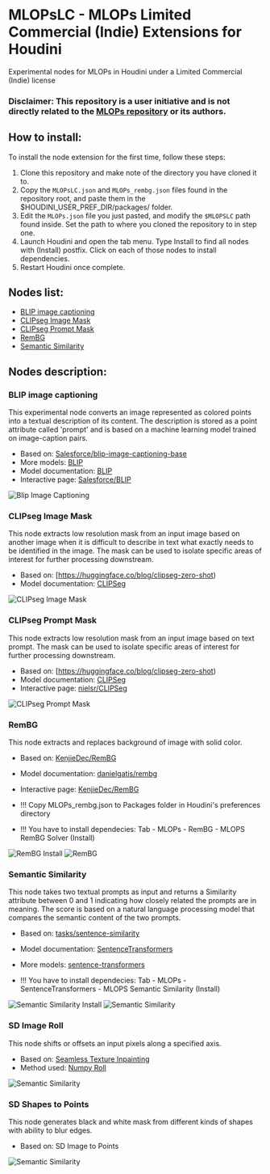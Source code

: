 # MLOPsLC - MLOPs Limited Commercial (Indie) Extensions for Houdini
 Experimental nodes for MLOPs in Houdini under a Limited Commercial (Indie) license
### Disclaimer: This repository is a user initiative and is not directly related to the [MLOPs repository](https://github.com/Bismuth-Consultancy-BV/MLOPs) or its authors.
 
 ## How to install:
 To install the node extension for the first time, follow these steps:
1. Clone this repository and make note of the directory you have cloned it to.
2. Copy the `MLOPsLC.json` and `MLOPs_rembg.json` files found in the repository root, and paste them in the $HOUDINI_USER_PREF_DIR/packages/ folder.
3. Edit the `MLOPs.json` file you just pasted, and modify the `$MLOPSLC` path found inside. Set the path to where you cloned the repository to in step one.
4. Launch Houdini and open the tab menu. Type Install to find all nodes with (Install) postfix. Click on each of those nodes to install dependencies. 
5. Restart Houdini once complete.
 
 ## Nodes list:
- [BLIP image captioning](#blip-image-captioning)
- [CLIPseg Image Mask](#clipseg-image-mask)
- [CLIPseg Prompt Mask](#clipseg-prompt-mask)
- [RemBG](#rembg)
- [Semantic Similarity](#semantic-similarity)
 
 ## Nodes description:
 ### BLIP image captioning
This experimental node converts an image represented as colored points into a textual description of its content. The description is stored as a point attribute called 'prompt' and is based on a machine learning model trained on image-caption pairs.

- Based on: [Salesforce/blip-image-captioning-base](https://huggingface.co/Salesforce/blip-image-captioning-base)
- More models: [BLIP](https://huggingface.co/models?other=blip)
- Model documentation: [BLIP](https://huggingface.co/docs/transformers/model_doc/blip)
- Interactive page: [Salesforce/BLIP](https://huggingface.co/spaces/Salesforce/BLIP)

![Blip Image Captioning](/help/images/screenshot_BLIP_image_captioning.png)

### CLIPseg Image Mask
This node extracts low resolution mask from an input image based on another image when it is difficult to describe in text what exactly needs to be identified in the image. The mask can be used to isolate specific areas of interest for further processing downstream. 

- Based on: [https://huggingface.co/blog/clipseg-zero-shot)
- Model documentation: [CLIPSeg](https://huggingface.co/docs/transformers/main/en/model_doc/clipseg)

![CLIPseg Image Mask](/help/images/screenshot_CLIPSeg_image_mask.png)

### CLIPseg Prompt Mask
This node extracts low resolution mask from an input image based on text prompt. The mask can be used to isolate specific areas of interest for further processing downstream. 

- Based on: [https://huggingface.co/blog/clipseg-zero-shot)
- Model documentation: [CLIPSeg](https://huggingface.co/docs/transformers/main/en/model_doc/clipseg)
- Interactive page: [nielsr/CLIPSeg](https://huggingface.co/spaces/nielsr/CLIPSeg)

![CLIPseg Prompt Mask](/help/images/screenshot_CLIPSeg_prompt_mask.png)

### RemBG
This node extracts and replaces background of image with solid color. 

- Based on: [KenjieDec/RemBG](https://huggingface.co/spaces/nielsr/CLIPSeg/tree/main)
- Model documentation: [danielgatis/rembg](https://github.com/danielgatis/rembg)
- Interactive page: [KenjieDec/RemBG](https://huggingface.co/spaces/KenjieDec/RemBG)

- !!! Copy MLOPs_rembg.json to Packages folder in Houdini's preferences directory
- !!! You have to install dependecies: Tab - MLOPs - RemBG - MLOPS RemBG Solver (Install)

![RemBG Install](/help/images/screenshot_RemBG_install.png)
![RemBG](/help/images/screenshot_RemBG.png)

### Semantic Similarity
This node takes two textual prompts as input and returns a Similarity attribute between 0 and 1 indicating how closely related the prompts are in meaning. The score is based on a natural language processing model that compares the semantic content of the two prompts. 

- Based on: [tasks/sentence-similarity](https://huggingface.co/tasks/sentence-similarity)
- Model documentation: [SentenceTransformers ](https://www.sbert.net/)
- More models: [sentence-transformers](https://huggingface.co/models?library=sentence-transformers&pipeline_tag=sentence-similarity&sort=downloads)

- !!! You have to install dependecies: Tab - MLOPs - SentenceTransformers  - MLOPS Semantic Similarity (Install)

![Semantic Similarity Install](/help/images/screenshot_ST_semantic_similarity_install.png)
![Semantic Similarity](/help/images/screenshot_ST_semantic_similarity.png)

### SD Image Roll
This node shifts or offsets an input pixels along a specified axis.

- Based on: [Seamless Texture Inpainting](https://colab.research.google.com/drive/14gt9Z1wqQRS8jVfzJA1K9_PAYlXUAFrR?usp=sharing#scrollTo=WU3fAHi8DIhg)
- Method used: [Numpy Roll](https://numpy.org/doc/stable/reference/generated/numpy.roll.html)

![Semantic Similarity](/help/images/screenshot_SD_image_roll.png)

### SD Shapes to Points
This node generates black and white mask from different kinds of shapes with ability to blur edges.

- Based on: SD Image to Points

![Semantic Similarity](/help/images/screenshot_SD_shapes_to_points.png)
